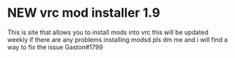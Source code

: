 # NEW vrc mod installer 1.9
This is site that allows you to install mods into vrc this will be updated weekly
if there are any problems installing modsd pls dm me and i will find a way to fix the issue
Gaston#1799
